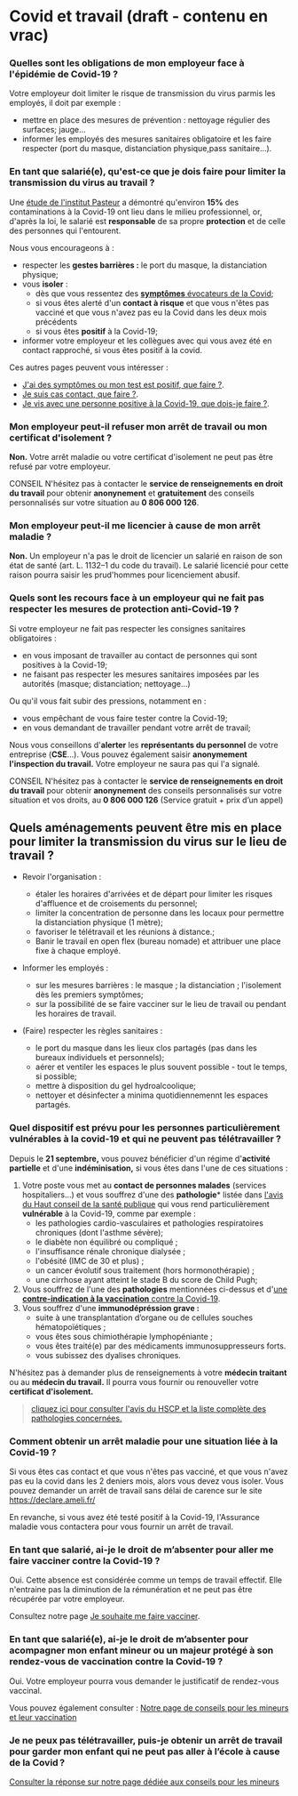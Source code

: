 # Covid et travail (draft - contenu en vrac)

### Quelles sont les obligations de mon employeur face à l'épidémie de Covid-19 ? 

Votre employeur doit limiter le risque de transmission du virus parmis les employés, il doit par exemple :
* mettre en place des mesures de prévention : nettoyage régulier des surfaces; jauge...
* informer les employés des mesures sanitaires obligatoire et les faire respecter (port du masque, distanciation physique,pass sanitaire...). 

### En tant que salarié(e), qu'est-ce que je dois faire pour limiter la transmission du virus au travail ? 

Une [étude de l'institut Pasteur](https://hal-pasteur.archives-ouvertes.fr/pasteur-03155847/document) a démontré qu'environ **15%** des contaminations à la Covid-19 ont lieu dans le milieu professionnel, or, d'après la loi, le salarié est **responsable** de sa propre **protection** et de celle des personnes qui l'entourent.

Nous vous encourageons à :
* respecter les **gestes barrières :** le port du masque, la distanciation physique;
* vous **isoler** :
    * dès que vous ressentez des [**symptômes** évocateurs de la Covid](LIEN);
    * si vous êtes alerté d'un **contact à risque** et que vous n'êtes pas vacciné et que vous n'avez pas eu la Covid dans les deux mois précédents
    * si vous êtes **positif** à la Covid-19;
* informer votre employeur et les collègues avec qui vous avez été en contact rapproché, si vous êtes positif à la covid.

Ces autres pages peuvent vous intéresser : 
- [J'ai des symptômes ou mon test est positif, que faire ?](https://mesconseilscovid.sante.gouv.fr/j-ai-des-symptomes-covid.html).
- [Je suis cas contact, que faire ?](https://mesconseilscovid.sante.gouv.fr/cas-contact-a-risque.html).
- [Je vis avec une personne positive à la Covid-19, que dois-je faire ?](https://mesconseilscovid.sante.gouv.fr/je-vis-avec-personne-covid-positive.html).

### Mon employeur peut-il refuser mon arrêt de travail ou mon certificat d'isolement ? 
**Non.** Votre arrêt maladie ou votre certificat d'isolement ne peut pas être refusé par votre employeur.

CONSEIL
N'hésitez pas à contacter le **service de renseignements en droit du travail** pour obtenir **anonynement** et **gratuitement** des conseils personnalisés sur votre situation au **0 806 000 126**.

### Mon employeur peut-il me licencier à cause de mon arrêt maladie ? 
**Non.** Un employeur n'a pas le droit de licencier un salarié en raison de son état de santé (art. L. 1132–1 du code du travail). Le salarié licencié pour cette raison pourra saisir les prud'hommes pour licenciement abusif.

### Quels sont les recours face à un employeur qui ne fait pas respecter les mesures de protection anti-Covid-19 ? 

Si votre employeur ne fait pas respecter les consignes sanitaires obligatoires :
* en vous imposant de travailler au contact de personnes qui sont positives à la Covid-19;
* ne faisant pas respecter les mesures sanitaires imposées par les autorités (masque; distanciation; nettoyage...)

Ou qu'il vous fait subir des pressions, notamment en : 
- vous empêchant de vous faire tester contre la Covid-19;
- en vous demandant de travailler pendant votre arrêt de travail; 

Nous vous conseillons d'**alerter** les **représentants du personnel** de votre entreprise (**CSE**...). Vous pouvez également saisir **anonymement l'inspection du travail.**  Votre employeur ne saura pas qui l'a signalé. 

CONSEIL
N'hésitez pas à contacter le **service de renseignements en droit du travail** pour obtenir **anonynement** des conseils personnalisés sur votre situation et vos droits, au **0 806 000 126** (Service gratuit + prix d’un appel)

## Quels aménagements peuvent être mis en place pour limiter la transmission du virus sur le lieu de travail ?

* Revoir l'organisation : 
    * étaler les horaires d'arrivées et de départ pour limiter les risques d'affluence et de croisements du personnel; 
    * limiter la concentration de personne dans les locaux pour permettre la distanciation physique (1 mètre);
    * favoriser le télétravail et les réunions à distance.;
    * Banir le travail en open flex (bureau nomade) et attribuer une place fixe à chaque employé.

* Informer les employés : 
    * sur les mesures barrières : le masque ; la distanciation ; l'isolement dès les premiers symptômes;
    * sur la possibilité de se faire vacciner sur le lieu de travail ou pendant les horaires de travail.

* (Faire) respecter les règles sanitaires : 
    * le port du masque dans les lieux clos partagés (pas dans les bureaux individuels et personnels);
    * aérer et ventiler les espaces le plus souvent possible - tout le temps, si possible; 
    * mettre à disposition du gel hydroalcoolique;
    * nettoyer et désinfecter a minima quotidiennemennt les espaces partagés. 
    

### Quel dispositif est prévu pour les personnes particulièrement vulnérables à la covid-19 et qui ne peuvent pas télétravailler ? 

Depuis le **21 septembre,** vous pouvez bénéficier d'un régime d'**activité partielle** et d'une **indéminisation,** si vous êtes dans l'une de ces situations : 

1. Votre poste vous met au **contact de personnes malades** (services hospitaliers...) et vous souffrez d'une des **pathologie***  listée dans [l'avis du Haut conseil de la santé publique](https://www.hcsp.fr/explore.cgi/avisrapportsdomaine?clefr=942) qui vous rend particulièrement **vulnérable** à la Covid-19, comme par exemple : 
    - les pathologies cardio-vasculaires et pathologies respiratoires chroniques (dont l'asthme sévère); 
    - le diabète non équilibré ou compliqué ; 
    - l'insuffisance rénale chronique dialysée ; 
    - l'obésité (IMC de 30 et plus) ; 
    - un cancer évolutif sous traitement (hors hormonothérapie) ; 
    - une cirrhose ayant atteint le stade B du score de Child Pugh;
2. Vous souffrez de l'une des **pathologies** mentionnées ci-dessus et d'[une **contre-indication à la vaccination** contre la Covid-19](https://mesconseilscovid.sante.gouv.fr/je-veux-me-faire-vacciner.html#y-a-t-il-des-contre-indications-a-la-vaccination).
3. Vous souffrez d'une **immunodépréssion grave :** 
    - suite à une transplantation d’organe ou de cellules souches hématopoïétiques ; 
    - vous êtes sous chimiothérapie lymphopéniante ; 
    - vous êtes traité(e)  par  des  médicaments  immunosuppresseurs  forts.
    - vous subissez des dyalises chroniques. 

N'hésitez pas à demander plus de renseignements à votre **médecin traitant** ou au **médecin du travail.** Il pourra vous fournir ou renouveller votre **certificat d'isolement.** 

> [cliquez ici pour consulter l'avis du HSCP et la liste complète des pathologies concernées.](file:///C:/Users/Dunia/AppData/Local/Temp/hcspa20201029_coacdelalidefaderidefogr.pdf)


### Comment obtenir un arrêt maladie pour une situation liée à la Covid-19 ?

Si vous êtes cas contact et que vous n'êtes pas vacciné, et que vous n'avez pas eu la covid dans les 2 deniers mois, alors vous devez vous isoler. Vous pouvez demander un arrêt de travail sans délai de carence sur le site https://declare.ameli.fr/

En revanche, si vous avez été testé positif à la Covid-19, l'Assurance maladie vous contactera pour vous fournir un arrêt de travail. 


### En tant que salarié, ai-je le droit de m’absenter pour aller me faire vacciner contre la Covid-19 ?

Oui. Cette absence est considérée comme un temps de travail effectif. Elle n'entraine pas la diminution de la rémunération et ne peut pas être récupérée par votre employeur.

Consultez notre page [Je souhaite me faire vacciner](https://mesconseilscovid.sante.gouv.fr/je-veux-me-faire-vacciner.html).


### En tant que salarié(e), ai-je le droit de m’absenter pour acompagner mon enfant mineur ou un majeur protégé à son rendez-vous de vaccination contre la Covid-19 ?

Oui. Votre employeur pourra vous demander le justificatif de rendez-vous vaccinal.

Vous pouvez également consulter :
[Notre page de conseils pour les mineurs et leur vaccination](https://mesconseilscovid.sante.gouv.fr/conseils-pour-les-enfants.html)

### Je ne peux pas télétravailler, puis-je obtenir un arrêt de travail pour garder mon enfant qui ne peut pas aller à l’école à cause de la Covid ?
[Consulter la réponse sur notre page dédiée aux conseils pour les mineurs](https://mesconseilscovid.sante.gouv.fr/conseils-pour-les-enfants.html#je-ne-peux-pas-teletravailler-puis-je-obtenir-un-arret-de-travail-pour-garder-mon-enfant-qui-ne-peut-pas-aller-a-l-ecole-a-cause-de-la-covid)
